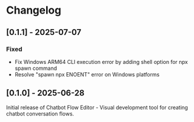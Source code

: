 # Changelog

## [0.1.1] - 2025-07-07

### Fixed
- Fix Windows ARM64 CLI execution error by adding shell option for npx spawn command
- Resolve "spawn npx ENOENT" error on Windows platforms

## [0.1.0] - 2025-06-28

Initial release of Chatbot Flow Editor - Visual development tool for creating chatbot conversation flows.
